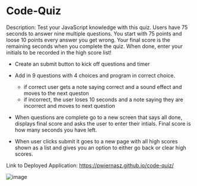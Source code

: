 # Code-Quiz

Description: Test your JavaScript knowledge with this quiz. Users have 75 seconds to answer nine multiple questions. You start with 75 points and loose 10 points every answer you get wrong. Your final score is the remaining seconds when you complete the quiz. When done, enter your initials to be recorded in the high score list! 



- Create an submit button to kick off questions and timer 
- Add in 9 questions with 4 choices and program in correct choice. 
    - if correct user gets a note saying correct and a sound effect and moves to the next queston 
    - if incorrect, the user loses 10 seconds and a note saying they are incorrect and moves to next question 

- When questions are complete go to a new screen that says all done, displays final score and asks the user to enter their intials. Final score is how many seconds you have left. 

- When user clicks submit it goes to a new page with all high scores shown as a list and gives you an option to either go back or clear high scores.

Link to Deployed Application: https://pwiernasz.github.io/code-quiz/

![image](https://user-images.githubusercontent.com/100784603/165015293-00d025fe-c4b5-4a8b-9ff5-4a80ac71a247.png)
